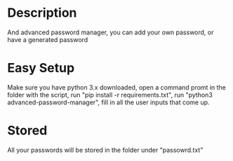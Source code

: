# Description
And advanced password manager, you can add your own password, or have a generated password

# Easy Setup
Make sure you have python 3.x downloaded,
open a command promt in the folder with the script,
run "pip install -r requirements.txt",
run "python3 advanced-password-manager",
fill in all the user inputs that come up.

# Stored
All your passwords will be stored in the folder under "passowrd.txt"

